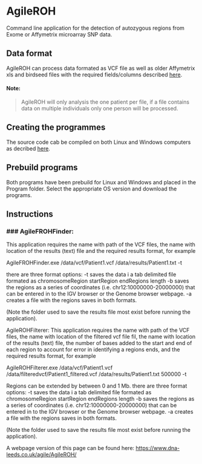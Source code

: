 # AgileROH
Command line application for the detection of autozygous regions from Exome or Affymetrix microarray SNP data.

## Data format
AgileROH can process data formated as VCF file as well as older Affymetrix xls and birdseed files with the required fields/columns described [here](DataFormat.md).

#### Note: 
> AgileROH will only analysis the one patient per file, if a file contains data on multiple individuals only one person will be processed. 


## Creating the programmes

The source code cab be compiled on both Linux and Windows computers as decribed [here](BuildingThePrograms.md).

## Prebuild programs

Both programs have been prebuild for Linux and Windows and placed in the Program folder. Select the appropriate OS version and download the programs.

## Instructions

### ### AgileFROHFinder:
This application requires the name with path of the VCF files, the name with location of the results (text) file and the required results format, for example 

AgileFROHFinder.exe /data/vcf/Patient1.vcf /data/results/Patient1.txt -t

there are three format options:
-t saves the data i a tab delimited file formated as chromosome<tab>Region start<tab>Region end<tab>Regions length
-b saves the regions as a series of coordinates (i.e. chr12:10000000-20000000) that can be entered in to the IGV browser or the Genome browser webpage.
-a creates a file with the regions saves in both formats.

(Note the folder used to save the results file most exist before running the application).

AgileROHFilterer:
This application requires the name with path of the VCF files, the name with location of the filtered vcf file fil, the name with location of the results (text) file, the number of bases added to the start and end of each region to account for error in identifying a regions ends, and the required results format, for example 

AgileROHFilterer.exe /data/vcf/Patient1.vcf /data/filteredvcf/Patient1_filtered.vcf /data/results/Patient1.txt 500000 -t

Regions can be extended by between 0 and 1 Mb.
there are three format options:
-t saves the data i a tab delimited file formated as chromosome<tab>Region start<tab>Region end<tab>Regions length
-b saves the regions as a series of coordinates (i.e. chr12:10000000-20000000) that can be entered in to the IGV browser or the Genome browser webpage.
-a creates a file with the regions saves in both formats.

(Note the folder used to save the results file most exist before running the application).

A webpage version of this page can be found here: https://www.dna-leeds.co.uk/agile/AgileROH/
